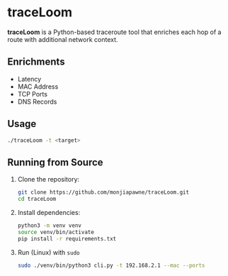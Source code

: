 # traceLoom

**traceLoom** is a Python-based traceroute tool that enriches each hop of a route with additional network context.

## Enrichments
- Latency  
- MAC Address  
- TCP Ports  
- DNS Records  

## Usage
```bash
./traceLoom -t <target>
```

## Running from Source
1. Clone the repository:
   ```bash
   git clone https://github.com/monjiapawne/traceLoom.git
   cd traceLoom
   ```
2. Install dependencies:
   ```bash
   python3 -m venv venv
   source venv/bin/activate
   pip install -r requirements.txt
   ```
3. Run (Linux) with `sudo`
   ```bash
   sudo ./venv/bin/python3 cli.py -t 192.168.2.1 --mac --ports
   ```
